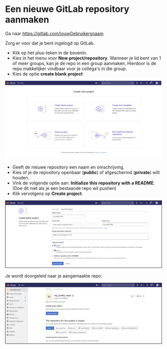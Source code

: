# Een nieuwe GitLab repository aanmaken
   
Ga naar https://gitlab.com/jouwGebruikersnaam
   
Zorg er voor dat je bent ingelogd op GitLab.
   
- Klik op het plus-teken in de bovenin.  
- Kies in het menu voor **New project/repository**. Wanneer je lid bent van 1 of meer groups, kan je de repo in een
  group aanmaken. Hierdoor is de repo makkelijker vindbaar voor je collega's in die group.   
- Kies de optie **create blank project**
   
<img alt="New repository" src="images/gitlab_create_project_2.PNG" width="600" />
   
- Geeft de nieuwe repository een naam en omschrijving.  
- Kies of je de repository openbaar (**public**) of afgeschermd (**private**) wilt houden.  
- Vink de volgende optie aan: **Initialize this repository with a README**. (Doe dit niet als je een bestaande repo wil pushen)
- Klik vervolgens op **Create project**. 
   
   
<img alt="Create a new repository" src="images/gitlab_create_project_3.PNG" width="600" border="1" />
   
   
Je wordt doorgeleid naar je aangemaakte repo:   
   
<img alt="My first repo" src="images/gitlab_create_project_4.PNG" width="600" border="1" />
   
   